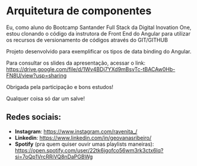 # Arquitetura de componentes
Eu, como aluno do Bootcamp Santander Full Stack da Digital Inovation One, estou clonando o código da instrutora de Front End do Angular para utilizar os recursos de versionamento de códigos através do GIT/GITHUB

Projeto desenvolvido para exemplificar os tipos de data binding do Angular.

Para consultar os slides da apresentação, acessar o link: https://drive.google.com/file/d/1Wv4BDj7YXd9mBsvTc-tBACAw0Hb-FN8U/view?usp=sharing

Obrigada pela participação e bons estudos!

Qualquer coisa só dar um salve!

## Redes sociais:

- **Instagram**: https://www.instagram.com/ravenita_/
- **Linkedin**: https://www.linkedin.com/in/geovanasribeiro/
- **Spotify** (pra quem quiser ouvir umas playlists maneiras): https://open.spotify.com/user/22tk6jgofco56wm3rk3ctx6lq?si=7oQp1VrcRRiVQ8nDaPGBWg 